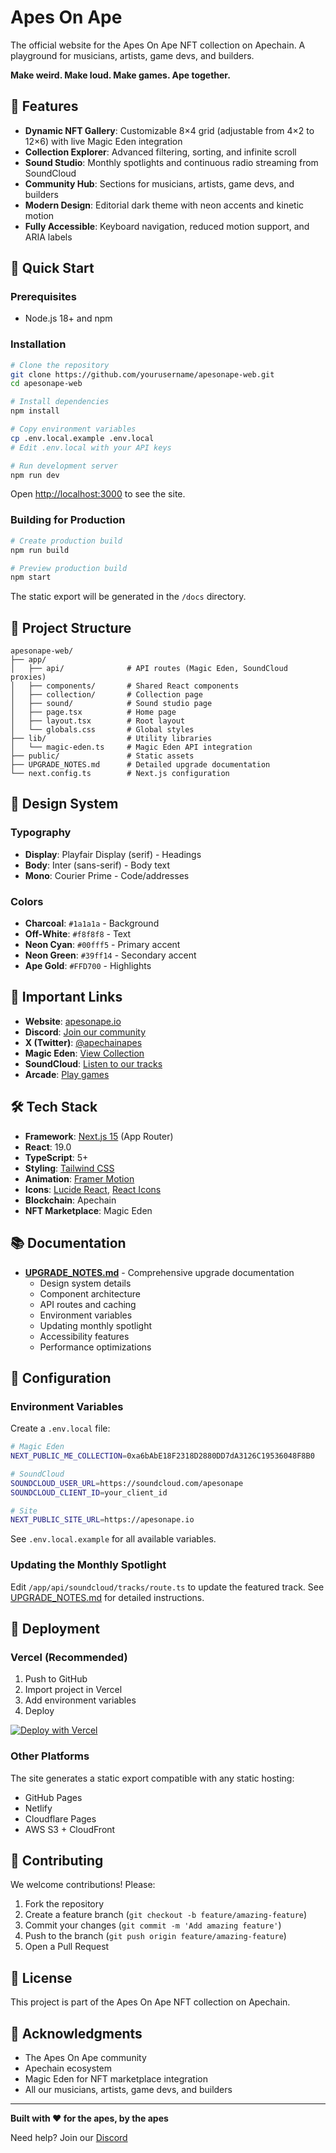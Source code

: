 # Apes On Ape

The official website for the Apes On Ape NFT collection on Apechain. A playground for musicians, artists, game devs, and builders.

**Make weird. Make loud. Make games. Ape together.**

## 🌟 Features

- **Dynamic NFT Gallery**: Customizable 8×4 grid (adjustable from 4×2 to 12×6) with live Magic Eden integration
- **Collection Explorer**: Advanced filtering, sorting, and infinite scroll
- **Sound Studio**: Monthly spotlights and continuous radio streaming from SoundCloud
- **Community Hub**: Sections for musicians, artists, game devs, and builders
- **Modern Design**: Editorial dark theme with neon accents and kinetic motion
- **Fully Accessible**: Keyboard navigation, reduced motion support, and ARIA labels

## 🚀 Quick Start

### Prerequisites
- Node.js 18+ and npm

### Installation

```bash
# Clone the repository
git clone https://github.com/yourusername/apesonape-web.git
cd apesonape-web

# Install dependencies
npm install

# Copy environment variables
cp .env.local.example .env.local
# Edit .env.local with your API keys

# Run development server
npm run dev
```

Open [http://localhost:3000](http://localhost:3000) to see the site.

### Building for Production

```bash
# Create production build
npm run build

# Preview production build
npm start
```

The static export will be generated in the `/docs` directory.

## 📁 Project Structure

```
apesonape-web/
├── app/
│   ├── api/              # API routes (Magic Eden, SoundCloud proxies)
│   ├── components/       # Shared React components
│   ├── collection/       # Collection page
│   ├── sound/            # Sound studio page
│   ├── page.tsx          # Home page
│   ├── layout.tsx        # Root layout
│   └── globals.css       # Global styles
├── lib/                  # Utility libraries
│   └── magic-eden.ts     # Magic Eden API integration
├── public/               # Static assets
├── UPGRADE_NOTES.md      # Detailed upgrade documentation
└── next.config.ts        # Next.js configuration
```

## 🎨 Design System

### Typography
- **Display**: Playfair Display (serif) - Headings
- **Body**: Inter (sans-serif) - Body text
- **Mono**: Courier Prime - Code/addresses

### Colors
- **Charcoal**: `#1a1a1a` - Background
- **Off-White**: `#f8f8f8` - Text
- **Neon Cyan**: `#00fff5` - Primary accent
- **Neon Green**: `#39ff14` - Secondary accent
- **Ape Gold**: `#FFD700` - Highlights

## 🔗 Important Links

- **Website**: [apesonape.io](https://apesonape.io)
- **Discord**: [Join our community](https://discord.gg/gVmqW6SExU)
- **X (Twitter)**: [@apechainapes](https://x.com/apechainapes)
- **Magic Eden**: [View Collection](https://magiceden.us/collections/apechain/0xa6bAbE18F2318D2880DD7dA3126C19536048F8B0)
- **SoundCloud**: [Listen to our tracks](https://soundcloud.com/apesonape)
- **Arcade**: [Play games](https://arcade.apesonape.io)

## 🛠️ Tech Stack

- **Framework**: [Next.js 15](https://nextjs.org/) (App Router)
- **React**: 19.0
- **TypeScript**: 5+
- **Styling**: [Tailwind CSS](https://tailwindcss.com/)
- **Animation**: [Framer Motion](https://www.framer.com/motion/)
- **Icons**: [Lucide React](https://lucide.dev/), [React Icons](https://react-icons.github.io/react-icons/)
- **Blockchain**: Apechain
- **NFT Marketplace**: Magic Eden

## 📚 Documentation

- **[UPGRADE_NOTES.md](./UPGRADE_NOTES.md)** - Comprehensive upgrade documentation
  - Design system details
  - Component architecture
  - API routes and caching
  - Environment variables
  - Updating monthly spotlight
  - Accessibility features
  - Performance optimizations

## 🔧 Configuration

### Environment Variables

Create a `.env.local` file:

```bash
# Magic Eden
NEXT_PUBLIC_ME_COLLECTION=0xa6bAbE18F2318D2880DD7dA3126C19536048F8B0

# SoundCloud
SOUNDCLOUD_USER_URL=https://soundcloud.com/apesonape
SOUNDCLOUD_CLIENT_ID=your_client_id

# Site
NEXT_PUBLIC_SITE_URL=https://apesonape.io
```

See `.env.local.example` for all available variables.

### Updating the Monthly Spotlight

Edit `/app/api/soundcloud/tracks/route.ts` to update the featured track. See [UPGRADE_NOTES.md](./UPGRADE_NOTES.md#updating-monthly-spotlight) for detailed instructions.

## 🚢 Deployment

### Vercel (Recommended)
1. Push to GitHub
2. Import project in Vercel
3. Add environment variables
4. Deploy

[![Deploy with Vercel](https://vercel.com/button)](https://vercel.com/new)

### Other Platforms
The site generates a static export compatible with any static hosting:
- GitHub Pages
- Netlify
- Cloudflare Pages
- AWS S3 + CloudFront

## 🤝 Contributing

We welcome contributions! Please:

1. Fork the repository
2. Create a feature branch (`git checkout -b feature/amazing-feature`)
3. Commit your changes (`git commit -m 'Add amazing feature'`)
4. Push to the branch (`git push origin feature/amazing-feature`)
5. Open a Pull Request

## 📝 License

This project is part of the Apes On Ape NFT collection on Apechain.

## 🙏 Acknowledgments

- The Apes On Ape community
- Apechain ecosystem
- Magic Eden for NFT marketplace integration
- All our musicians, artists, game devs, and builders

---

**Built with ❤️ for the apes, by the apes**

Need help? Join our [Discord](https://discord.gg/gVmqW6SExU)
